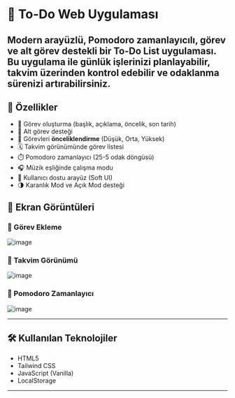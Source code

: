 # 📝 To-Do Web Uygulaması

Modern arayüzlü, Pomodoro zamanlayıcılı, görev ve alt görev destekli bir To-Do List uygulaması.  
Bu uygulama ile günlük işlerinizi planlayabilir, takvim üzerinden kontrol edebilir ve odaklanma sürenizi artırabilirsiniz.
---

## 🚀 Özellikler

- 🧠 Görev oluşturma (başlık, açıklama, öncelik, son tarih)
- 📂 Alt görev desteği
- 🔔 Görevleri **önceliklendirme** (Düşük, Orta, Yüksek)
- 🗓️ Takvim görünümünde görev listesi
- ⏱️ Pomodoro zamanlayıcı (25-5 odak döngüsü)
- 🎧 Müzik eşliğinde çalışma modu
- 🎨 Kullanıcı dostu arayüz (Soft UI)
- 🌗 Karanlık Mod ve Açık Mod  desteği



## 📸 Ekran Görüntüleri

### 🔹 Görev Ekleme
![image](https://github.com/user-attachments/assets/48f1ff75-bbaf-4abc-9649-c3b64a01cd68)


### 🔹 Takvim Görünümü
![image](https://github.com/user-attachments/assets/fa30ecfe-d678-46ea-832b-b8651e7acd87)


### 🔹 Pomodoro Zamanlayıcı
![image](https://github.com/user-attachments/assets/4dbaae3f-0d6e-43e4-b1d4-b28516891d2d)

---

## 🛠️ Kullanılan Teknolojiler

- HTML5
- Tailwind CSS
- JavaScript (Vanilla)
- LocalStorage 

---

